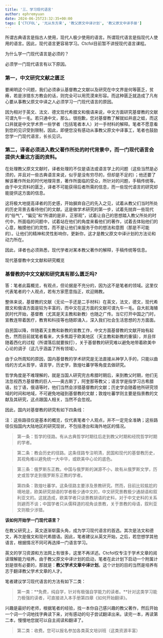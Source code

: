 ```yaml
---
title: '三、学习现代语言'
author: ephremyuan
date: 2024-06-25T23:32:35+00:00
tags: ['CTCFOL', '光从东方来', '教父原文中译计划', '教父原文中译手册']
---
```


所谓古典语言是指古人使用，现代人极少使用的语言。所谓现代语言是指现代人使用的语言。因此，现代语言更容易学习。Ctcfol目前暂不讲授现代语言课程。

为什么学一门现代语言是必须的？

必须学一门现代语言有以下原因。

### 第一，中文研究文献之匮乏

要阐明这个问题，我们必须承认基督教之文献以及研究在中文界是何等匮乏，贫瘠，若是涉猎东方教会的话，则完全可以用荒漠来形容。而这种匮乏就造成了凡有心要从事教父原文中译之人必须学习一门现代语言的原因。

因为相对于英文、法文、德文现代希腊文和俄语来说，中文方面研究基督教的文献可谓九牛一毛。若只通中文，那么，很抱歉，您对基督教了解就如井底之蛙，而这口井就是中文学术界一些学者（包括笔者本人）对一手材料的解释。笔者不愿意看到您的见识受到限制，因此，即便您没有感动从事教父原文中译事工，笔者也鼓励您学一门现代语言，长长见识。

### 第二，译者必须进入教父著作所处的时代背景中，而一门现代语言会提供大量这方面的资料。

在处理教父原文文献时，译者处理的不仅是语法或语言学上的问题（这些当然是必须的，并且对一些古典语言来说，似乎是没有穷尽的，但却是不足的）；他还要了解该著作所处的时代地理背景，著作所面临的受众，所针对的问题，手稿传统等。由于中文资料的匮乏，译者不可能获得后者所需的信息，而一些现代语言的研究却能提供这方面的信息。

这将极大地提高译者的历史感，开始摒弃自己的先入之见，试着从教父们当时所处的历史背景去看待他们的文献。这是做学术研究的第一步，试着先抛弃一些现代的“俗气”，“偏见”和“所谓的是非，正邪观”，试着让自己的思想踏入教父所处的时代中，所面临的问题中，试着站在他们的角度来看他们的著作，试着去体贴他们的心意，触摸他们的灵性，而不是让他们来服务于你的想法和意图（那是不可能的）。让他们的精神和灵性影响你，更新你，这才是教父原文中译计划的方法论和动力所在。

因此，译者也必须熟悉，现代学者对某本教父著作的解释，手稿传统等信息。

现代基督教中文文献和研究概览

### **基督教的中文文献和研究真有那么匮乏吗?**

答：笔者此篇概览，有观点，但论据是不充分的，因为这不是笔者的领域。这里仅代表笔者的个人观点，若有方家愿意指正，欢迎赐教。

整体来说，基督教的文献（无论一手还是二手材料）在英文，法文，德文，现代希腊文和俄语方面是较为丰富的，而中文在这方面的文献可谓九牛一毛。自大航海殖民时代开始，基督教（尤其是天主教和新教）也随之广传。当它打开中国之门时，宣教连带着医疗，教育和科技等也随即涌入，深入我们社会生活思想的方方面面。

自民国以降，伴随着天主教和新教的宣教工作，中文方面基督教的文献开始有起色，然而目前就笔者看来，大多焦距于欧美地区（天主教和新教的重镇），并且伴随着西化的过程（所谓落后就要挨打），关于基督教的研究难以避免地带着欧美中心论的调子（这几乎涵盖了所有领域）。

由于众所周知的原因，国内基督教的学术研究是无法直接从神学入手的，只能以曲线的方式从哲学，语言学，历史学，敦煌吐蕃学等角度去做研究。

哲学角度是不难理解的，就是当国人研究完古希腊时期后，来到教父时期，他们无法忽视西方基督教的巨人——奥古斯丁，阿奎那等教父；语言学是指学习古希腊语，拉丁语，俄语等时，他们当然会涉猎基督教的文献；历史学会随着他所研究领域的时间和地域，不可避免地碰到基督教的文献；敦煌吐蕃学则主要是指景教的文献及其研究，这点跟国人相关，当然不会忽视。

因此，国内对基督教的研究有如下四条线：

注：这些路径仅是基本的概览，仅代表笔者个人观点，并不一定完全准确；这些路径仅指国内大陆地区的研究现状，不包括港台和海外地区的情况。

> 第一条：哲学的径路。有从古典哲学时期往后走到教父时期和经院哲学时期的学者。

> 第二条：教会历史的径路。这条径路专注明清，民国和现代的基督教历史，其视角难以避免统一大中华，或欧美中心论的底色。

> 第三条：俄罗斯东正教。中国与俄罗斯的渊源不小，故有从俄罗斯文学，历史或哲学走到俄罗斯东正教的学者。

> 第四条：敦煌吐蕃学。这条径路主要涉及景教研究。然而，目前比较尴尬的境地是，欧美研究胡语的学者极少通中文的，中文研究景教极少通胡语和叙利亚文的。这就造成，欧美学者只谈景教胡语的史料，对于中文史料的关系则避而不谈；中国学者只从儒释道的视角谈景教，关于景教的母语，叙利亚文则极少涉猎。

**该如何开始学一门现代语言？**

在教父研究上，英文逐渐崭露头角，成为学习现代语言的首选。其次是法文和德文，再次是俄文和现代希腊语。因此，笔者建议从英文开始，之后，若您想学其他语言，根据情况不同可再选择一门语言学习。

英文的学习资源和方法网上有很多，这里不再详述。Ctcfol仅专注于学术文章的阅读理解能力培养。由于教父原文中译计划的启动，笔者在此计划下启动一个附属计划是很有必要的，那就是：**教父学术文章中译计划**。这个计划的目的当然是培养有志于翻译教父学术文章的人才。

笔者建议学习现代语言的方法有如下二类：

> 第一类：**免费，纯自学，针对有极强自学能力的读者。**针对这类学习能力极强的读者，可直接进入本手册第四章《如何开始翻译》。

兴趣是最好的老师，根据笔者的经验，找一本你自己感兴趣的教父著作，然后开始一个词一个词地找字典读下来，对有感动的句子尝试翻译出来。读完一本，再读第二本，慢慢地您就可以自主阅读和翻译了。

> 第二类：收费。您可以报名参加各类英文培训班（这类资源丰富）
